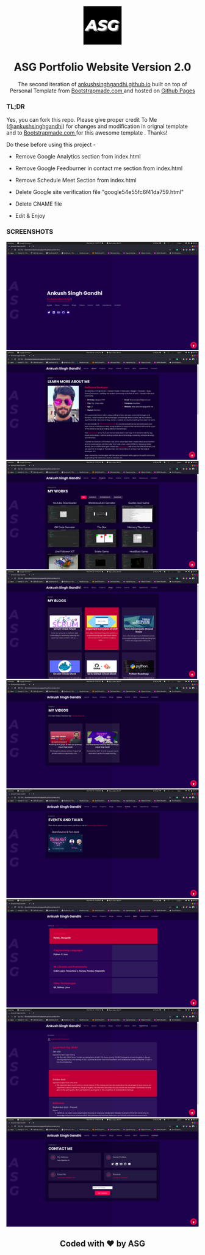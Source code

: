 <div align="center">
  <img alt="Logo" src="https://github.com/AnkushSinghGandhi/ankushsinghgandhi.github.io/blob/dev/assets/img/logo.jpg" width="100" />
</div>
<h1 align="center">
  ASG Portfolio Website Version 2.0
</h1>
<p align="center">
  The second iteration of <a href="https://ankushsinghgandhi.gihub.io/" target="_blank">ankushsinghgandhi.github.io</a> built on top of Personal Template from <a href="https://www.bootstrapmade.com/" target="_blank">Bootstrapmade.com </a> and hosted on <a href="https://pages.github.com/" target="_blank">Github Pages</a>
</p>

### TL;DR

Yes, you can fork this repo. Please give proper credit To Me (<a href="https://github.com/ankushsinghgandhi">@ankushsinghgandhi</a>) for changes and modification in orignal template and to <a href="https://www.bootstrapmade.com/" target="_blank">Bootstrapmade.com </a> for this awesome template . Thanks!

Do these before using this project -

- Remove Google Analytics section from index.html

- Remove Google Feedburner in contact me section from index.html

- Remove Schedule Meet Section from index.html

- Delete Google site verification file "google54e55fc6f41da759.html"

- Delete CNAME file

- Edit & Enjoy

### SCREENSHOTS
<img src="assets/img/Screanshots/1.png">
<img src="assets/img/Screanshots/2.png">
<img src="assets/img/Screanshots/3.png">
<img src="assets/img/Screanshots/4.png">
<img src="assets/img/Screanshots/5.png">
<img src="assets/img/Screanshots/6.png">
<img src="assets/img/Screanshots/7.png">
<img src="assets/img/Screanshots/8.png">
<img src="assets/img/Screanshots/9.png">


<div align="center">


## Coded with ❤ by ASG

</div>
